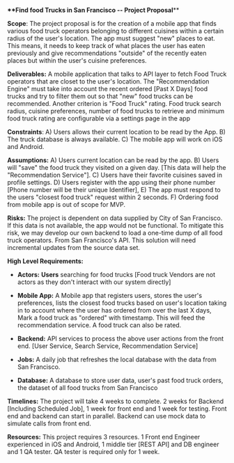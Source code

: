 __**Find food Trucks in San Francisco -- Project Proposal__**

**Scope**: The project proposal is for the creation of a mobile app that
finds various food truck operators belonging to different cuisines
within a certain radius of the user's location. The app must suggest
"new" places to eat. This means, it needs to keep track of what places
the user has eaten previously and give recommendations "outside" of the
recently eaten places but within the user's cuisine preferences.

**Deliverables:** A mobile application that talks to API layer to fetch 
Food Truck operators that are closet to the user's location. 
The "Recommendation Engine" must take into
account the recent ordered \[Past X Days\] food trucks and try to filter
them out so that "new" food trucks can be recommended. Another criterion
is "Food Truck" rating. Food truck search radius, cuisine preferences,
number of food trucks to retrieve and minimum food truck rating are
configurable via a settings page in the app

**Constraints**: A) Users allows their current location to be read by
the App. B) The truck database is always available. C) The mobile app
will work on iOS and Android.

**Assumptions:** A) Users current location can be read by the app. B)
Users will "save" the food truck they visited on a given day. \[This
data will help the "Recommendation Service"\]. C) Users have their
favorite cuisines saved in profile settings. D) Users register with the
app using their phone number \[Phone number will be their unique
Identifier\], E) The app must respond to the users "closest food truck"
request within 2 seconds. F) Ordering food from mobile app is out of
scope for MVP.

**Risks:** The project is dependent on data supplied by City of San
Francisco. If this data is not available, the app would not be
functional. To mitigate this risk, we may develop our own backend to
load a one-time dump of all food truck operators. From San Francisco's
API. This solution will need incremental updates from the source data
set.

**High Level Requirements:**

-   **Actors:** **Users** searching for food trucks \[Food truck Vendors
    are not actors as they don't interact with our system directly\]

-   **Mobile App:** A Mobile app that registers users, stores the user's
    preferences, lists the closest food trucks based on user's location
    taking in to account where the user has ordered from over the last X
    days, Mark a food truck as "ordered" with timestamp. This will feed
    the recommendation service. A food truck can also be rated.

-   **Backend:** API services to process the above user actions from the
    front end. \[User Service, Search Service, Recommendation Service\]

-   **Jobs:** A daily job that refreshes the local database with the
    data from San Francisco.

-   **Database:** A database to store user data, user's past food truck
    orders, the dataset of all food trucks from San Francisco

**Timelines:** The project will take 4 weeks to complete. 2 weeks for
Backend \[Including Scheduled Job\], 1 week for front end and 1 week for
testing. Front end and backend can start in parallel. Backend can use
mock data to simulate calls from front end.

**Resources:** This project requires 3 resources. 1 Front end Engineer
experienced in iOS and Android, 1 middle tier \[REST API\] and DB
engineer and 1 QA tester. QA tester is required only for 1 week.
